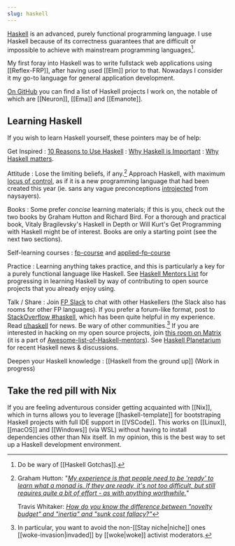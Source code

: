 ```yaml
---
slug: haskell
---
```


[Haskell](https://www.haskell.org/) is an advanced, purely functional programming language. I use Haskell because of its correctness guarantees that are difficult or impossible to achieve with mainstream programming languages[^gotcha].

[^gotcha]: Do be wary of [[Haskell Gotchas]].

My first foray into Haskell was to write fullstack web applications using [[Reflex-FRP]], after having used [[Elm]] prior to that. Nowadays I consider it my go-to language for general application development.

[On GitHub](https://github.com/srid) you can find a list of Haskell projects I work on, the notable of which are [[Neuron]], [[Ema]] and [[Emanote]].

## Learning Haskell

If you wish to learn Haskell yourself, these pointers may be of help:

Get Inspired
: [10 Reasons to Use Haskell](https://serokell.io/blog/10-reasons-to-use-haskell)
: [Why Haskell is Important](https://www.tweag.io/blog/2019-09-06-why-haskell-is-important/)
: [Why Haskell matters](https://wiki.haskell.org/Why_Haskell_matters).

Attitude
: Lose the limiting beliefs, if any.[^lb] Approach Haskell, with maximum [locus of control], as if it is a new programming language that had been created this year (ie. sans any vague preconceptions [introjected] from naysayers).

Books
: Some prefer *concise* learning materials; if this is you, check out the two books by Graham Hutton and Richard Bird. For a thorough and practical book, Vitaly Bragilevsky's Haskell in Depth or Will Kurt's Get Programming with Haskell might be of interest. Books are only a starting point (see the next two sections).

Self-learning courses
: [fp-course](https://github.com/system-f/fp-course) and [applied-fp-course](https://github.com/qfpl/applied-fp-course)

Practice
: Learning anything takes practice, and this is particularly a key for a purely functional language like Haskell. See [Haskell Mentors List](https://willbasky.github.io/Awesome-list-of-Haskell-mentors/) for progressing in learning Haskell by way of contributing to open source projects that you already enjoy using.

Talk / Share
: Join [FP Slack] to chat with other Haskellers (the Slack also has rooms for other FP languages). If you prefer a forum-like format, post to [StackOverflow \#haskell](https://stackoverflow.com/questions/tagged/haskell), which has been quite helpful in my experience. Read [r/haskell](https://old.reddit.com/r/haskell/) for news. Be wary of other communities.[^wk] If you are interested in hacking on my open source projects, join [this room on Matrix](https://matrix.to/#/#srid-haskell:matrix.org) (it is a part of [Awesome-list-of-Haskell-mentors](https://github.com/willbasky/Awesome-list-of-Haskell-mentors)). See [Haskell Planetarium](https://haskell.pl-a.net/) for recent Haskell news & discussions.

Deepen your Haskell knowledge
: [[Haskell from the ground up]] (Work in progress)

[locus of control]: https://www.wikiwand.com/en/Locus_of_control

[^wk]: In particular, you want to avoid the non-[[Stay niche|niche]] ones [[woke-invasion|invaded]] by [[woke|woke]] activist moderators.

## Take the red pill with Nix

If you are feeling adventurous consider getting acquainted with [[Nix]], which in turns allows you to leverage [[haskell-template]] for bootstraping Haskell projects with full IDE support in [[VSCode]]. This works on [[Linux]], [[macOS]] and [[Windows]] (via WSL) without having to install dependencies other than Nix itself. In my opinion, this is the best way to set up a Haskell development environment.

[FP Slack]: https://fpslack.com
[introjected]: https://archive.is/rUiwZ#selection-187.47-205.10


[^lb]: 
      Graham Hutton: "[*My experience is that people need to be 'ready' to learn what a monad is.  If they are ready, it's not too difficult, but still requires quite a bit of effort - as with anything worthwhile.*](https://archive.is/Teseb)"

      Travis Whitaker: [*How do you know the difference between "novelty budget" and "inertia" and "sunk cost fallacy?"*](https://archive.is/qqEt7)
